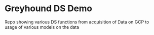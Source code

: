 # Greyhound DS Demo
 Repo showing various DS functions from acquisition of Data on GCP to usage of various models on the data
